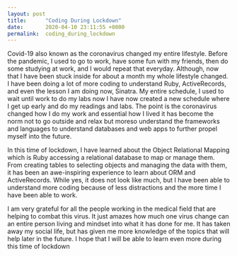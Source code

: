 ```yaml
---
layout: post
title:      "Coding During Lockdown"
date:       2020-04-10 23:11:55 +0000
permalink:  coding_during_lockdown
---
```


Covid-19 also known as the coronavirus changed my entire lifestyle. Before the pandemic, I used to go to work, have some fun with my friends, then do some studying at work, and I would repeat that everyday.  Although, now that I have been stuck inside for about a month my whole lifestyle changed. I have been doing a lot of more coding to understand Ruby, ActiveRecords, and even the lesson I am doing now, Sinatra. My entire schedule, I used to wait until work to do my labs now I have now created a new schedule where I get up early and do my readings and labs. The point is the coronavirus changed how I do my work and essential how I lived it has become the norm not to go outside and relax but moreso understand the frameworks and languages to understand databases and web apps to further propel myself into the future. 

In this time of lockdown, I have learned about the Object Relational Mapping which is Ruby accessing a relational database to map or manage them. From creating tables to selecting objects and managing the data with them, it has been an awe-inspiring experience to learn about ORM and ActiveRecords. While yes, it does not look like much, but I have been able to understand more coding because of less distractions and the more time I have been able to work. 

I am very grateful for all the people working in the medical field that are helping to combat this virus. It just amazes how much one virus change can an entire person living and mindset into what it has done for me. It has taken away my social life, but has given me more knowledge of the topics that will help later in the future. I hope that I will be able to learn even more during this time of lockdown 

